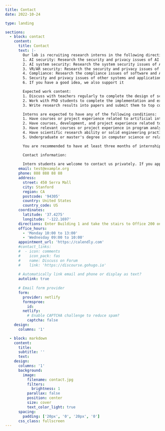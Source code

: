 ```yaml
---
title: Contact
date: 2022-10-24

type: landing

sections:
  - block: contact
    content:
      title: Contact
      text: |-
        Our lab is recruiting research interns in the following directions, and relevant topic proposals have been made:
        1. AI security: Research the security and privacy issues of AI itself, including but not limited to prompt injection, jailbreak, adversarial attacks, membership inference attacks, etc.
        2. AI system security: Research the system security issues of AI systems, such as AI Agent, etc.
        3. VR/AR security: Research the security and privacy issues of software, interaction and data in VR/AR
        4. Compliance: Research the compliance issues of software and AI
        5. Security and privacy issues of other systems and applications, including but not limited to mobility, medical, etc.
        6. If you have a good idea, we also support it

        Expected work content:
        1. Discuss with teachers regularly to complete the design of scientific research ideas
        2. Work with PhD students to complete the implementation and experiments of scientific research ideas, etc.
        3. Write research results into papers and submit them to top conferences in the field of security/AI

        Interns are expected to have any of the following conditions:
        1. Have courses or project experience related to artificial intelligence and deep learning
        2. Have courses, development, and project experience related to human-computer interaction, ARVR
        3. Have relevant courses or project experience in program analysis and penetration testing
        4. Have scientific research ability or solid engineering practice foundation
        5. Undergraduate or master's degree in computer science or related majors

        You are recommended to have at least three months of internship.

        Contact information:
        
        Intern students are welcome to contact us privately. If you apply by email, please attach your resume and relevant achievements (such as project experience, papers, code links, etc.), and name the email title Research Internship Application-[Intern Name]-[Education: Undergraduate or Master's]-[School], and send the email to [yuant@ucla.edu](mailto:yuant@ucla.edu) and copy [ucla.secpriv.lab@gmail.com](mailto:ucla.secpriv.lab@gmail.com)
      email: test@example.org
      phone: 888 888 88 88
      address:
        street: 450 Serra Mall
        city: Stanford
        region: CA
        postcode: '94305'
        country: United States
        country_code: US
      coordinates:
        latitude: '37.4275'
        longitude: '-122.1697'
      directions: Enter Building 1 and take the stairs to Office 200 on Floor 2
      office_hours:
        - 'Monday 10:00 to 13:00'
        - 'Wednesday 09:00 to 10:00'
      appointment_url: 'https://calendly.com'
      #contact_links:
      #  - icon: comments
      #    icon_pack: fas
      #    name: Discuss on Forum
      #    link: 'https://discourse.gohugo.io'
    
      # Automatically link email and phone or display as text?
      autolink: true
    
      # Email form provider
      form:
        provider: netlify
        formspree:
          id:
        netlify:
          # Enable CAPTCHA challenge to reduce spam?
          captcha: false
    design:
      columns: '1'

  - block: markdown
    content:
      title:
      subtitle: ''
      text:
    design:
      columns: '1'
      background:
        image: 
          filename: contact.jpg
          filters:
            brightness: 1
          parallax: false
          position: center
          size: cover
          text_color_light: true
      spacing:
        padding: ['20px', '0', '20px', '0']
      css_class: fullscreen
---
```

